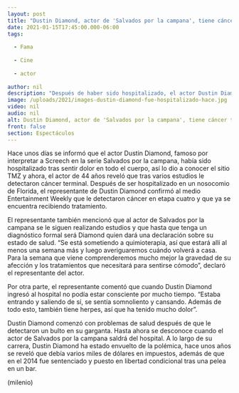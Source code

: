 ```yaml
---
layout: post
title: "Dustin Diamond, actor de 'Salvados por la campana', tiene cáncer terminal"
date: 2021-01-15T17:45:00.000-06:00
tags:
  
  - Fama
  
  - Cine
  
  - actor
  
author: nil
description: "Después de haber sido hospitalizado, el actor Dustin Diamond de Salvados por la campana confirmó que tiene cáncer terminal. "
image: /uploads/2021/images-dustin-diamond-fue-hospitalizado-hace.jpg
video: nil
audio: nil
alt: Dustin Diamond, actor de 'Salvados por la campana', tiene cáncer terminal
front: false
section: Espectáculos
---
```


Hace unos días se informó que el actor Dustin Diamond, famoso por interpretar a Screech en la serie Salvados por la campana, había sido hospitalizado tras sentir dolor en todo el cuerpo, así lo dio a conocer el sitio TMZ y ahora, el actor de 44 años reveló que tras varios estudios le detectaron cáncer terminal. Después de ser hospitalizado en un nosocomio de Florida, el representante de Dustin Diamond confirmó al medio Entertainment Weekly que le detectaron cáncer en etapa cuatro y que ya se encuentra recibiendo tratamiento. 

El representante también mencionó que al actor de Salvados por la campana se le siguen realizando estudios y que hasta que tenga un diagnóstico formal será Diamond quien dará una declaración sobre su estado de salud. “Se está sometiendo a quimioterapia, así que estará allí al menos una semana más y luego averiguaremos cuándo volverá a casa. Para la semana que viene comprenderemos mucho mejor la gravedad de su afección y los tratamientos que necesitará para sentirse cómodo”, declaró el representante del actor. 

Por otra parte, el representante comentó que cuando Dustin Diamond ingresó al hospital no podía estar consciente por mucho tiempo. “Estaba entrando y saliendo de sí, se sentía somnoliento y cansando. Además de todo esto, también tiene herpes, así que ha tenido mucho dolor”. 

Dustin Diamond comenzó con problemas de salud después de que le detectaron un bulto en su garganta. Hasta ahora se desconoce cuando el actor de Salvados por la campana saldrá del hospital. A lo largo de su carrera, Dustin Diamond ha estado envuelto de la polémica, hace unos años se reveló que debía varios miles de dólares en impuestos, además de que en el 2014 fue sentenciado y puesto en libertad condicional tras una pelea en un bar. 

(milenio)